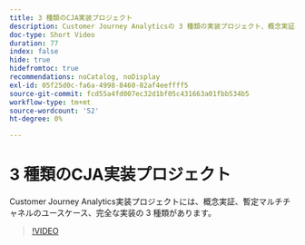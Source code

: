 ```yaml
---
title: 3 種類のCJA実装プロジェクト
description: Customer Journey Analyticsの 3 種類の実装プロジェクト、概念実証、暫定マルチチャネルのユースケース、完全な実装について説明します。
doc-type: Short Video
duration: 77
index: false
hide: true
hidefromtoc: true
recommendations: noCatalog, noDisplay
exl-id: 05f25d0c-fa6a-4998-8460-82af4eeffff5
source-git-commit: fcd55a4fd007ec32d1bf05c431663a01fbb534b5
workflow-type: tm+mt
source-wordcount: '52'
ht-degree: 0%

---
```


# 3 種類のCJA実装プロジェクト

Customer Journey Analytics実装プロジェクトには、概念実証、暫定マルチチャネルのユースケース、完全な実装の 3 種類があります。

<!-- 62_S113_3442460_77_three-types-of-cja-implementation-projects -->
>[!VIDEO](https://video.tv.adobe.com/v/3463016/?learn=on&enablevpops=true&captions=jpn)
